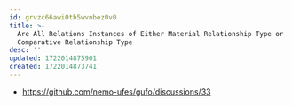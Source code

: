 ```yaml
---
id: grvzc66awi0tb5wvnbez0v0
title: >-
  Are All Relations Instances of Either Material Relationship Type or
  Comparative Relationship Type
desc: ''
updated: 1722014875901
created: 1722014873741
---
```


- https://github.com/nemo-ufes/gufo/discussions/33
